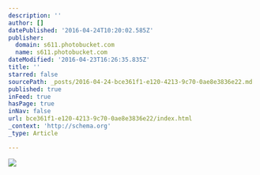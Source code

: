 ```yaml
---
description: ''
author: []
datePublished: '2016-04-24T10:20:02.585Z'
publisher:
  domain: s611.photobucket.com
  name: s611.photobucket.com
dateModified: '2016-04-23T16:26:35.835Z'
title: ''
starred: false
sourcePath: _posts/2016-04-24-bce361f1-e120-4213-9c70-0ae8e3836e22.md
published: true
inFeed: true
hasPage: true
inNav: false
url: bce361f1-e120-4213-9c70-0ae8e3836e22/index.html
_context: 'http://schema.org'
_type: Article

---
```

![](http://i611.photobucket.com/albums/tt191/Leda_Grace_Rasmussen/2016-04-21%2022.07.46_zpswsgs8jp3.jpg?1461428228460&1461428236382&1461428253390&1461428692100)